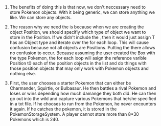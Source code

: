 1. The benefits of doing this is that now, we don't neccessary need to store Pokemon objects. 
With it being generic, we can store anything we like. We can store any objects. 

2.  The reason why we need the <T> is because when we are creating the object Position, we 
should specifiy which type of object we want to store in the Position. If we didn't include
the <T>, then it would just assign T has an Object type and iterate over the for each loop. 
This will cause confusion because not all objects are Positions. Putting the <T> there allows 
no confusion to occur. Because assuming the user created the Box with the type Pokemon, the for 
each loop will asign the reference varible Position<Pokemon> t0 each of the position objects 
in the list and do things with those position objects that may only work with Pokemon objects 
and nothing else. 

3. First, the user chooses a starter Pokemon that can either be Charmander, Squirtle, or Bulbasaur. 
He then battles a rival Pokemon and loses or wins depending how much damange they both did. He can then 
go out into the wild and capture various Pokemons that he/she specified in a txt file. If he chooses 
to run from the Pokemon, he never encounters it again. If he catches the pokemon, it is stored in 
the PokemonStorageSystem. A player cannot store more than 8*30 Pokemons which is 240.
